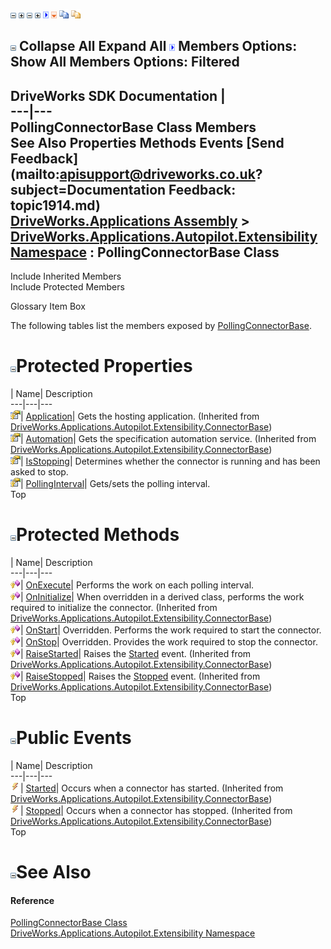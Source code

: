 ![](dotnetimages/collapse.gif) ![](dotnetimages/expand.gif) ![](dotnetimages/collapse.gif) ![](dotnetimages/expand.gif) ![](dotnetimages/drpdown.gif) ![](dotnetimages/drpdown_orange.gif) ![](dotnetimages/copycode.gif) ![](dotnetimages/copycodeHighlight.gif)

![](dotnetimages/collapse.gif) Collapse All Expand All ![](dotnetimages/drpdown.gif) Members Options: Show All  Members Options: Filtered   
---  
DriveWorks SDK Documentation  |   
---|---  
PollingConnectorBase Class Members   
See Also Properties Methods Events [Send Feedback](mailto:apisupport@driveworks.co.uk?subject=Documentation Feedback: topic1914.md)  
[DriveWorks.Applications Assembly](topic13.md) > [DriveWorks.Applications.Autopilot.Extensibility Namespace](topic1633.md) : PollingConnectorBase Class  
---  
  
Include Inherited Members    
Include Protected Members  


Glossary Item Box

The following tables list the members exposed by [PollingConnectorBase](topic1914.md).

# ![](dotnetimages/collapse.gif)Protected Properties

| Name| Description  
---|---|---  
![Protected Property](dotnetimages/protectedProperty.gif)| [Application](topic1845.md)| Gets the hosting application. (Inherited from [DriveWorks.Applications.Autopilot.Extensibility.ConnectorBase](topic1834.md))  
![Protected Property](dotnetimages/protectedProperty.gif)| [Automation](topic1846.md)| Gets the specification automation service. (Inherited from [DriveWorks.Applications.Autopilot.Extensibility.ConnectorBase](topic1834.md))  
![Protected Property](dotnetimages/protectedProperty.gif)| [IsStopping](topic1923.md)| Determines whether the connector is running and has been asked to stop.   
![Protected Property](dotnetimages/protectedProperty.gif)| [PollingInterval](topic1924.md)| Gets/sets the polling interval.   
Top

# ![](dotnetimages/collapse.gif)Protected Methods

| Name| Description  
---|---|---  
![Protected Method](dotnetimages/protectedMethod.gif)| [OnExecute](topic1920.md)| Performs the work on each polling interval.   
![Protected Method](dotnetimages/protectedMethod.gif)| [OnInitialize](topic1840.md)| When overridden in a derived class, performs the work required to initialize the connector. (Inherited from [DriveWorks.Applications.Autopilot.Extensibility.ConnectorBase](topic1834.md))  
![Protected Method](dotnetimages/protectedMethod.gif)| [OnStart](topic1921.md)| Overridden. Performs the work required to start the connector.   
![Protected Method](dotnetimages/protectedMethod.gif)| [OnStop](topic1922.md)| Overridden. Provides the work required to stop the connector.   
![Protected Method](dotnetimages/protectedMethod.gif)| [RaiseStarted](topic1843.md)| Raises the [Started](topic1847.md) event. (Inherited from [DriveWorks.Applications.Autopilot.Extensibility.ConnectorBase](topic1834.md))  
![Protected Method](dotnetimages/protectedMethod.gif)| [RaiseStopped](topic1844.md)| Raises the [Stopped](topic1848.md) event. (Inherited from [DriveWorks.Applications.Autopilot.Extensibility.ConnectorBase](topic1834.md))  
Top

# ![](dotnetimages/collapse.gif)Public Events

| Name| Description  
---|---|---  
![Public Event](dotnetimages/publicEvent.gif)| [Started](topic1847.md)| Occurs when a connector has started. (Inherited from [DriveWorks.Applications.Autopilot.Extensibility.ConnectorBase](topic1834.md))  
![Public Event](dotnetimages/publicEvent.gif)| [Stopped](topic1848.md)| Occurs when a connector has stopped. (Inherited from [DriveWorks.Applications.Autopilot.Extensibility.ConnectorBase](topic1834.md))  
Top

# ![](dotnetimages/collapse.gif)See Also

#### Reference

[PollingConnectorBase Class](topic1914.md)   
[DriveWorks.Applications.Autopilot.Extensibility Namespace](topic1633.md)


